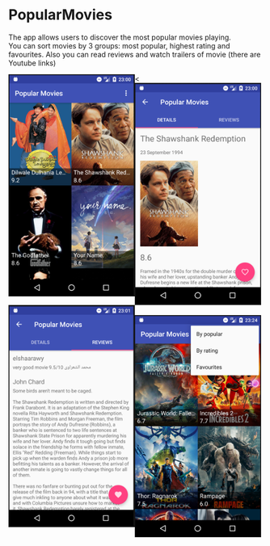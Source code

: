 # PopularMovies
The app allows users to discover the most popular movies playing.
<br/>
You can sort movies by 3 groups: most popular, highest rating and favourites. Also you can read reviews and watch trailers of movie (there are Youtube links)

<img align="left" width="250" height="440" src="https://github.com/SergeyPinkevich/PopularMovies/blob/master/screens/Screen%20Shot%202018-07-05%20at%2016.16.40.png">
<<img align="left" width="250" height="440"src="https://github.com/SergeyPinkevich/PopularMovies/blob/master/screens/Screen%20Shot%202018-07-05%20at%2016.16.57.png">
<img align="left" width="250" height="440"src="https://github.com/SergeyPinkevich/PopularMovies/blob/master/screens/Screen%20Shot%202018-07-05%20at%2016.17.33.png">
<img width="250" height="440" vspace="20" src="https://github.com/SergeyPinkevich/PopularMovies/blob/master/screens/Screen%20Shot%202018-07-05%20at%2016.40.30.png">
